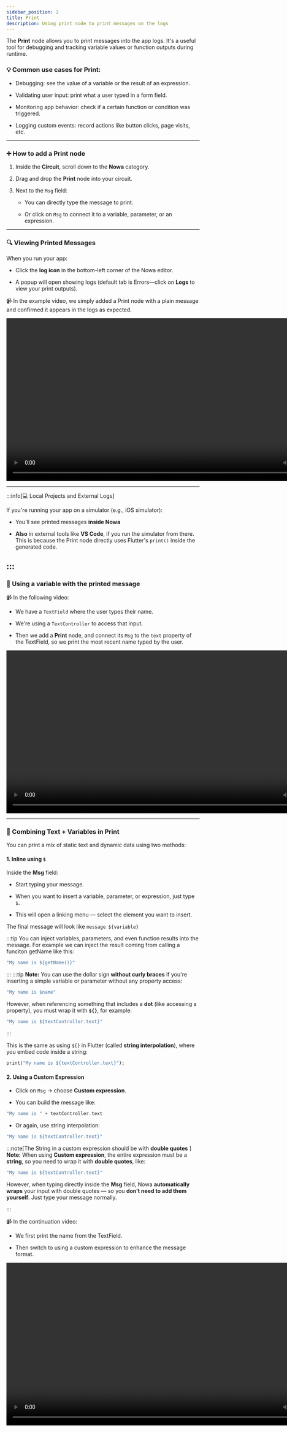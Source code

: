 ```yaml
---
sidebar_position: 2
title: Print
description: Using print node to print messages on the logs
---
```


The **Print** node allows you to print messages into the app logs. It's a useful tool for debugging and tracking variable values or function outputs during runtime.

### 💡 Common use cases for Print:

- Debugging: see the value of a variable or the result of an expression.
    
- Validating user input: print what a user typed in a form field.
    
- Monitoring app behavior: check if a certain function or condition was triggered.
    
- Logging custom events: record actions like button clicks, page visits, etc.
    

---

### ➕ How to add a Print node

1. Inside the **Circuit**, scroll down to the **Nowa** category.
    
2. Drag and drop the **Print** node into your circuit.
    
3. Next to the `Msg` field:
    
    - You can directly type the message to print.
        
    - Or click on `Msg` to connect it to a variable, parameter, or an expression.


---

### 🔍 Viewing Printed Messages

When you run your app:

- Click the **log icon** in the bottom-left corner of the Nowa editor.
    
- A popup will open showing logs (default tab is Errors—click on **Logs** to view your print outputs).
    

📹 In the example video, we simply added a Print node with a plain message and confirmed it appears in the logs as expected.

<video controls width="850">
  <source src="/img/circuit/common_functionalities/print/print.mp4" type="video/mp4" />
  Your browser does not support the video tag.
</video>


---
:::info[💻 Local Projects and External Logs]


If you're running your app on a simulator (e.g., iOS simulator):

- You'll see printed messages **inside Nowa**
    
- **Also** in external tools like **VS Code**, if you run the simulator from there.  
    This is because the Print node directly uses Flutter's `print()` inside the generated code.
    
:::
---

### 🧪 Using a variable with the printed message

📹 In the following video:

- We have a `TextField` where the user types their name.
    
- We're using a `TextController` to access that input.
    
- Then we add a **Print** node, and connect its `Msg` to the `text` property of the TextField, so we print the most recent name typed by the user.
    
<video controls width="850">
  <source src="/img/circuit/common_functionalities/print/print_with_var.mp4" type="video/mp4" />
  Your browser does not support the video tag.
</video>

---

### 🧵 Combining Text + Variables in Print

You can print a mix of static text and dynamic data using two methods:

#### 1. Inline using `$`

Inside the **Msg** field:

- Start typing your message.
    
- When you want to insert a variable, parameter, or expression, just type `$`.
    
- This will open a linking menu — select the element you want to insert.

The final message will look like `message ${variable}`

:::tip
You can inject variables, parameters, and even function results into the message. For example we can inject the result coming from calling a funciton getName like this: 

```dart
"My name is ${getName()}"
```

:::
:::tip
**Note:** You can use the dollar sign **without curly braces** if you're inserting a simple variable or parameter without any property access:

```dart
"My name is $name"
```


However, when referencing something that includes a **dot** (like accessing a property), you must wrap it with **`${}`**, for example:

```dart
"My name is ${textController.text}"
```
:::

This is the same as using `${}` in Flutter (called **string interpolation**), where you embed code inside a string:

```dart
print("My name is ${textController.text}");
```

#### 2. Using a Custom Expression

- Click on `Msg` → choose **Custom expression**.
    
- You can build the message like:
    

```dart
"My name is " + textController.text
```

- Or again, use string interpolation:
    

```dart
"My name is ${textController.text}"
```
:::note[The String in a custom expression should be with **double quotes** ]
**Note:** When using **Custom expression**, the entire expression must be a **string**, so you need to wrap it with **double quotes**, like:

```dart
"My name is ${textController.text}"
```

However, when typing directly inside the **Msg** field, Nowa **automatically wraps** your input with double quotes — so you **don’t need to add them yourself**. Just type your message normally.

:::

📹 In the continuation video:

- We first print the name from the TextField.
    
- Then switch to using a custom expression to enhance the message format.
    
<video controls width="850">
  <source src="/img/circuit/common_functionalities/print/print_custom_expression.mp4" type="video/mp4" />
  Your browser does not support the video tag.
</video>


